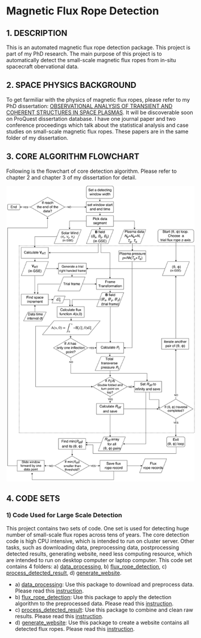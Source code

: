# Magnetic Flux Rope Detection
## 1. DESCRIPTION
This is an automated magnetic flux rope detection package. This project is part of my PhD research. The main purpose of this project is to automatically detect the small-scale magnetic flux ropes from in-situ spacecraft obervational data.
## 2. SPACE PHYSICS BACKGROUND
To get farmiliar with the physics of magnetic flux ropes, please refer to my PhD dissertation: [OBSERVATIONAL ANALYSIS OF TRANSIENT AND COHERENT STRUCTURES IN SPACE PLASMAS](phd_dissertation/). It will be discoverable soon on ProQuest dissertation database. I have one journal paper and two conference proceedings which talk about the statistical analysis and case studies on small-scale magnetic flux ropes. These papers are in the same folder of my dissertation.
## 3. CORE ALGORITHM FLOWCHART
Following is the flowchart of core detection algorithm. Please refer to chapter 2 and chapter 3 of my dissertation for detail.

![flowchart](phd_dissertation/GS_flowchart_www_draw_io_v3_1.png)
## 4. CODE SETS
### 1) Code Used for Large Scale Detection
This project contains two sets of code. One set is used for detecting huge number of small-scale flux ropes across tens of years. The core detection code is high CPU intensive, which is intended to run on cluster server. Other tasks, such as downloading data, preprocessing data, postprocessing detected results, generating website, need less computing resource, which are intended to run on desktop computer or laptop computer.  This code set contains 4 folders: a) [data_processing](data_processing/), b) [flux_rope_detection](\flux_rope_detection), c) [process_detected_result](process_detected_result/), d) [generate_website](generate_website/).
- a) [data_processing](data_processing/): 
     Use this package to download and preprocess data. Please read this [instruction](data_processing/README.md).
- b) [flux_rope_detection](\flux_rope_detection): Use this package to apply the detection algorithm to the preprocessed data. Please read this [instruction](flux_rope_detection/README.md).
- c) [process_detected_result](process_detected_result/): Use this package to combine and clean raw results. Please read this [instruction](process_detected_result/README.md).
- d) [generate_website](generate_website/): Use this package to create a website contains all detected flux ropes. Please read this [instruction](generate_website/README.md).

